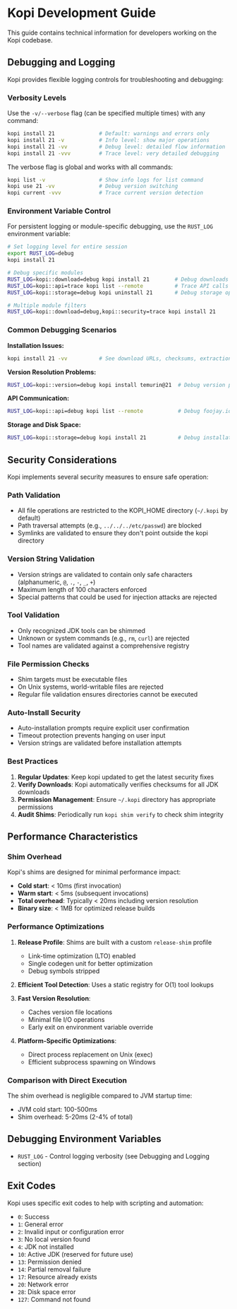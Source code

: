 # Kopi Development Guide

This guide contains technical information for developers working on the Kopi codebase.

## Debugging and Logging

Kopi provides flexible logging controls for troubleshooting and debugging:

### Verbosity Levels

Use the `-v/--verbose` flag (can be specified multiple times) with any command:

```bash
kopi install 21              # Default: warnings and errors only
kopi install 21 -v           # Info level: show major operations
kopi install 21 -vv          # Debug level: detailed flow information
kopi install 21 -vvv         # Trace level: very detailed debugging
```

The verbose flag is global and works with all commands:

```bash
kopi list -v                 # Show info logs for list command
kopi use 21 -vv              # Debug version switching
kopi current -vvv            # Trace current version detection
```

### Environment Variable Control

For persistent logging or module-specific debugging, use the `RUST_LOG` environment variable:

```bash
# Set logging level for entire session
export RUST_LOG=debug
kopi install 21

# Debug specific modules
RUST_LOG=kopi::download=debug kopi install 21        # Debug downloads only
RUST_LOG=kopi::api=trace kopi list --remote          # Trace API calls
RUST_LOG=kopi::storage=debug kopi uninstall 21       # Debug storage operations

# Multiple module filters
RUST_LOG=kopi::download=debug,kopi::security=trace kopi install 21
```

### Common Debugging Scenarios

**Installation Issues:**

```bash
kopi install 21 -vv          # See download URLs, checksums, extraction paths
```

**Version Resolution Problems:**

```bash
RUST_LOG=kopi::version=debug kopi install temurin@21  # Debug version parsing
```

**API Communication:**

```bash
RUST_LOG=kopi::api=debug kopi list --remote           # Debug foojay.io API calls
```

**Storage and Disk Space:**

```bash
RUST_LOG=kopi::storage=debug kopi install 21          # Debug installation paths
```

## Security Considerations

Kopi implements several security measures to ensure safe operation:

### Path Validation

- All file operations are restricted to the KOPI_HOME directory (`~/.kopi` by default)
- Path traversal attempts (e.g., `../../../etc/passwd`) are blocked
- Symlinks are validated to ensure they don't point outside the kopi directory

### Version String Validation

- Version strings are validated to contain only safe characters (alphanumeric, `@`, `.`, `-`, `_`, `+`)
- Maximum length of 100 characters enforced
- Special patterns that could be used for injection attacks are rejected

### Tool Validation

- Only recognized JDK tools can be shimmed
- Unknown or system commands (e.g., `rm`, `curl`) are rejected
- Tool names are validated against a comprehensive registry

### File Permission Checks

- Shim targets must be executable files
- On Unix systems, world-writable files are rejected
- Regular file validation ensures directories cannot be executed

### Auto-Install Security

- Auto-installation prompts require explicit user confirmation
- Timeout protection prevents hanging on user input
- Version strings are validated before installation attempts

### Best Practices

1. **Regular Updates**: Keep kopi updated to get the latest security fixes
2. **Verify Downloads**: Kopi automatically verifies checksums for all JDK downloads
3. **Permission Management**: Ensure `~/.kopi` directory has appropriate permissions
4. **Audit Shims**: Periodically run `kopi shim verify` to check shim integrity

## Performance Characteristics

### Shim Overhead

Kopi's shims are designed for minimal performance impact:

- **Cold start**: < 10ms (first invocation)
- **Warm start**: < 5ms (subsequent invocations)
- **Total overhead**: Typically < 20ms including version resolution
- **Binary size**: < 1MB for optimized release builds

### Performance Optimizations

1. **Release Profile**: Shims are built with a custom `release-shim` profile
   - Link-time optimization (LTO) enabled
   - Single codegen unit for better optimization
   - Debug symbols stripped

2. **Efficient Tool Detection**: Uses a static registry for O(1) tool lookups

3. **Fast Version Resolution**:
   - Caches version file locations
   - Minimal file I/O operations
   - Early exit on environment variable override

4. **Platform-Specific Optimizations**:
   - Direct process replacement on Unix (exec)
   - Efficient subprocess spawning on Windows

### Comparison with Direct Execution

The shim overhead is negligible compared to JVM startup time:

- JVM cold start: 100-500ms
- Shim overhead: 5-20ms (2-4% of total)

## Debugging Environment Variables

- `RUST_LOG` - Control logging verbosity (see Debugging and Logging section)

## Exit Codes

Kopi uses specific exit codes to help with scripting and automation:

- `0`: Success
- `1`: General error
- `2`: Invalid input or configuration error
- `3`: No local version found
- `4`: JDK not installed
- `10`: Active JDK (reserved for future use)
- `13`: Permission denied
- `14`: Partial removal failure
- `17`: Resource already exists
- `20`: Network error
- `28`: Disk space error
- `127`: Command not found
